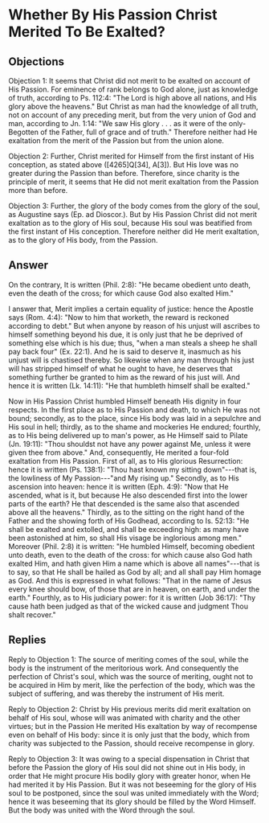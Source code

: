 # Whether By His Passion Christ Merited To Be Exalted?

## Objections

Objection 1: It seems that Christ did not merit to be exalted on account of His Passion. For eminence of rank belongs to God alone, just as knowledge of truth, according to Ps. 112:4: "The Lord is high above all nations, and His glory above the heavens." But Christ as man had the knowledge of all truth, not on account of any preceding merit, but from the very union of God and man, according to Jn. 1:14: "We saw His glory . . . as it were of the only-Begotten of the Father, full of grace and of truth." Therefore neither had He exaltation from the merit of the Passion but from the union alone.

Objection 2: Further, Christ merited for Himself from the first instant of His conception, as stated above ([4265]Q[34], A[3]). But His love was no greater during the Passion than before. Therefore, since charity is the principle of merit, it seems that He did not merit exaltation from the Passion more than before.

Objection 3: Further, the glory of the body comes from the glory of the soul, as Augustine says (Ep. ad Dioscor.). But by His Passion Christ did not merit exaltation as to the glory of His soul, because His soul was beatified from the first instant of His conception. Therefore neither did He merit exaltation, as to the glory of His body, from the Passion.

## Answer

On the contrary, It is written (Phil. 2:8): "He became obedient unto death, even the death of the cross; for which cause God also exalted Him."

I answer that, Merit implies a certain equality of justice: hence the Apostle says (Rom. 4:4): "Now to him that worketh, the reward is reckoned according to debt." But when anyone by reason of his unjust will ascribes to himself something beyond his due, it is only just that he be deprived of something else which is his due; thus, "when a man steals a sheep he shall pay back four" (Ex. 22:1). And he is said to deserve it, inasmuch as his unjust will is chastised thereby. So likewise when any man through his just will has stripped himself of what he ought to have, he deserves that something further be granted to him as the reward of his just will. And hence it is written (Lk. 14:11): "He that humbleth himself shall be exalted."

Now in His Passion Christ humbled Himself beneath His dignity in four respects. In the first place as to His Passion and death, to which He was not bound; secondly, as to the place, since His body was laid in a sepulchre and His soul in hell; thirdly, as to the shame and mockeries He endured; fourthly, as to His being delivered up to man's power, as He Himself said to Pilate (Jn. 19:11): "Thou shouldst not have any power against Me, unless it were given thee from above." And, consequently, He merited a four-fold exaltation from His Passion. First of all, as to His glorious Resurrection: hence it is written (Ps. 138:1): "Thou hast known my sitting down"---that is, the lowliness of My Passion---"and My rising up." Secondly, as to His ascension into heaven: hence it is written (Eph. 4:9): "Now that He ascended, what is it, but because He also descended first into the lower parts of the earth? He that descended is the same also that ascended above all the heavens." Thirdly, as to the sitting on the right hand of the Father and the showing forth of His Godhead, according to Is. 52:13: "He shall be exalted and extolled, and shall be exceeding high: as many have been astonished at him, so shall His visage be inglorious among men." Moreover (Phil. 2:8) it is written: "He humbled Himself, becoming obedient unto death, even to the death of the cross: for which cause also God hath exalted Him, and hath given Him a name which is above all names"---that is to say, so that He shall be hailed as God by all; and all shall pay Him homage as God. And this is expressed in what follows: "That in the name of Jesus every knee should bow, of those that are in heaven, on earth, and under the earth." Fourthly, as to His judiciary power: for it is written (Job 36:17): "Thy cause hath been judged as that of the wicked cause and judgment Thou shalt recover."

## Replies

Reply to Objection 1: The source of meriting comes of the soul, while the body is the instrument of the meritorious work. And consequently the perfection of Christ's soul, which was the source of meriting, ought not to be acquired in Him by merit, like the perfection of the body, which was the subject of suffering, and was thereby the instrument of His merit.

Reply to Objection 2: Christ by His previous merits did merit exaltation on behalf of His soul, whose will was animated with charity and the other virtues; but in the Passion He merited His exaltation by way of recompense even on behalf of His body: since it is only just that the body, which from charity was subjected to the Passion, should receive recompense in glory.

Reply to Objection 3: It was owing to a special dispensation in Christ that before the Passion the glory of His soul did not shine out in His body, in order that He might procure His bodily glory with greater honor, when He had merited it by His Passion. But it was not beseeming for the glory of His soul to be postponed, since the soul was united immediately with the Word; hence it was beseeming that its glory should be filled by the Word Himself. But the body was united with the Word through the soul.